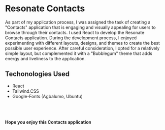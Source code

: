 # Resonate Contacts 


As part of my application process, I was assigned the task of creating a "Contacts" application that is engaging and visually appealing for users to browse through their contacts. I used React to develop the Resonate Contacts application. During the development process, I enjoyed experimenting with different layouts, designs, and themes to create the best possible user experience. After careful consideration, I opted for a relatively simple layout, but complemented it with a "Bubblegum" theme that adds energy and liveliness to the application.

## Techonologies Used
* React
* Tailwind.CSS
* Google-Fonts (Agbalumo, Ubuntu)




</br>
</br>

#### Hope you enjoy this Contacts application  




